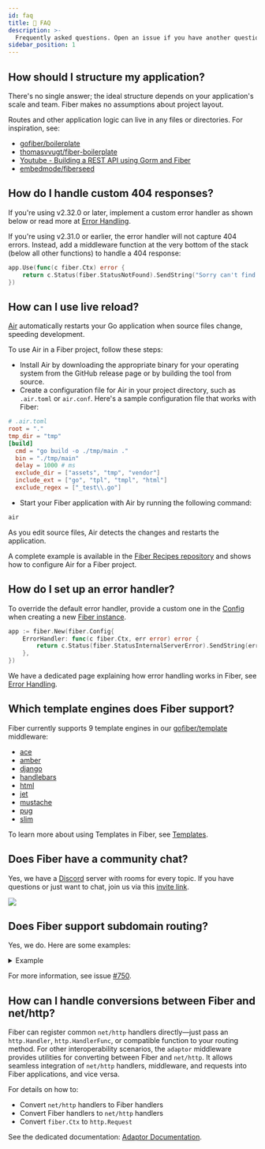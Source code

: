 ```yaml
---
id: faq
title: 🤔 FAQ
description: >-
  Frequently asked questions. Open an issue if you have another question to add.
sidebar_position: 1
---
```


## How should I structure my application?

There's no single answer; the ideal structure depends on your application's scale and team. Fiber makes no assumptions about project layout.

Routes and other application logic can live in any files or directories. For inspiration, see:

* [gofiber/boilerplate](https://github.com/gofiber/boilerplate)
* [thomasvvugt/fiber-boilerplate](https://github.com/thomasvvugt/fiber-boilerplate)
* [Youtube - Building a REST API using Gorm and Fiber](https://www.youtube.com/watch?v=Iq2qT0fRhAA)
* [embedmode/fiberseed](https://github.com/embedmode/fiberseed)

## How do I handle custom 404 responses?

If you're using v2.32.0 or later, implement a custom error handler as shown below or read more at [Error Handling](../guide/error-handling.md#custom-error-handler).

If you're using v2.31.0 or earlier, the error handler will not capture 404 errors. Instead, add a middleware function at the very bottom of the stack \(below all other functions\) to handle a 404 response:

```go title="Example"
app.Use(func(c fiber.Ctx) error {
    return c.Status(fiber.StatusNotFound).SendString("Sorry can't find that!")
})
```

## How can I use live reload?

[Air](https://github.com/air-verse/air) automatically restarts your Go application when source files change, speeding development.

To use Air in a Fiber project, follow these steps:

* Install Air by downloading the appropriate binary for your operating system from the GitHub release page or by building the tool from source.
* Create a configuration file for Air in your project directory, such as `.air.toml` or `air.conf`. Here's a sample configuration file that works with Fiber:

```toml
# .air.toml
root = "."
tmp_dir = "tmp"
[build]
  cmd = "go build -o ./tmp/main ."
  bin = "./tmp/main"
  delay = 1000 # ms
  exclude_dir = ["assets", "tmp", "vendor"]
  include_ext = ["go", "tpl", "tmpl", "html"]
  exclude_regex = ["_test\\.go"]
```

* Start your Fiber application with Air by running the following command:

```sh
air
```

As you edit source files, Air detects the changes and restarts the application.

A complete example is available in the [Fiber Recipes repository](https://github.com/gofiber/recipes/tree/master/air) and shows how to configure Air for a Fiber project.

## How do I set up an error handler?

To override the default error handler, provide a custom one in the [Config](../api/fiber.md#errorhandler) when creating a new [Fiber instance](../api/fiber.md#new).

```go title="Example"
app := fiber.New(fiber.Config{
    ErrorHandler: func(c fiber.Ctx, err error) error {
        return c.Status(fiber.StatusInternalServerError).SendString(err.Error())
    },
})
```

We have a dedicated page explaining how error handling works in Fiber, see [Error Handling](../guide/error-handling.md).

## Which template engines does Fiber support?

Fiber currently supports 9 template engines in our [gofiber/template](https://docs.gofiber.io/template/) middleware:

* [ace](https://docs.gofiber.io/template/ace/)
* [amber](https://docs.gofiber.io/template/amber/)
* [django](https://docs.gofiber.io/template/django/)
* [handlebars](https://docs.gofiber.io/template/handlebars/)
* [html](https://docs.gofiber.io/template/html/)
* [jet](https://docs.gofiber.io/template/jet/)
* [mustache](https://docs.gofiber.io/template/mustache/)
* [pug](https://docs.gofiber.io/template/pug/)
* [slim](https://docs.gofiber.io/template/slim/)

To learn more about using Templates in Fiber, see [Templates](../guide/templates.md).

## Does Fiber have a community chat?

Yes, we have a [Discord](https://gofiber.io/discord) server with rooms for every topic.
If you have questions or just want to chat, join us via this [invite link](https://gofiber.io/discord).

![](/img/support-discord.png)

## Does Fiber support subdomain routing?

Yes, we do. Here are some examples:

<details>
<summary>Example</summary>

```go
package main

import (
    "log"

    "github.com/gofiber/fiber/v3"
    "github.com/gofiber/fiber/v3/middleware/logger"
)

type Host struct {
    Fiber *fiber.App
}

func main() {
    // Hosts
    hosts := map[string]*Host{}
    //-----
    // API
    //-----
    api := fiber.New()
    api.Use(logger.New(logger.Config{
        Format: "[${ip}]:${port} ${status} - ${method} ${path}\n",
    }))
    hosts["api.localhost:3000"] = &Host{api}
    api.Get("/", func(c fiber.Ctx) error {
        return c.SendString("API")
    })
    //------
    // Blog
    //------
    blog := fiber.New()
    blog.Use(logger.New(logger.Config{
        Format: "[${ip}]:${port} ${status} - ${method} ${path}\n",
    }))
    hosts["blog.localhost:3000"] = &Host{blog}
    blog.Get("/", func(c fiber.Ctx) error {
        return c.SendString("Blog")
    })
    //---------
    // Website
    //---------
    site := fiber.New()
    site.Use(logger.New(logger.Config{
        Format: "[${ip}]:${port} ${status} - ${method} ${path}\n",
    }))

    hosts["localhost:3000"] = &Host{site}
    site.Get("/", func(c fiber.Ctx) error {
        return c.SendString("Website")
    })
    // Server
    app := fiber.New()
    app.Use(func(c fiber.Ctx) error {
        host := hosts[c.Hostname()]
        if host == nil {
            return c.SendStatus(fiber.StatusNotFound)
        } else {
            host.Fiber.Handler()(c.Context())
            return nil
        }
    })
    log.Fatal(app.Listen(":3000"))
}
```

</details>

For more information, see issue [#750](https://github.com/gofiber/fiber/issues/750).

## How can I handle conversions between Fiber and net/http?

Fiber can register common `net/http` handlers directly—just pass an
`http.Handler`, `http.HandlerFunc`, or compatible function to your routing
method. For other interoperability scenarios, the `adaptor` middleware provides
utilities for converting between Fiber and `net/http`. It allows seamless
integration of `net/http` handlers, middleware, and requests into Fiber
applications, and vice versa.

For details on how to:

* Convert `net/http` handlers to Fiber handlers
* Convert Fiber handlers to `net/http` handlers
* Convert `fiber.Ctx` to `http.Request`

See the dedicated documentation: [Adaptor Documentation](../middleware/adaptor.md).
